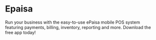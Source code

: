 # Epaisa
Run your business with the easy-to-use ePaisa mobile POS system featuring   payments, billing, inventory, reporting and more. Download the free app today!
